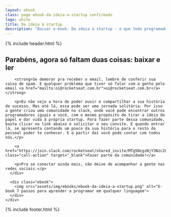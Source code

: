 ```yaml
---
layout: ebook
class: page-ebook-da-ideia-a-startup confirmado
logo: white
title: Da ideia à startup
description: "Baixar e-book: Da ideia à startup - o que todo programador precisa saber para tirar a ideia do papel e dar vida à sua própria startup"
---
```


<div id="primary-content">
  {% include header.html %}

  <section>
    <div class="container">
      <div class="content">
        <h1>Parabéns, agora só faltam duas coisas: baixar e ler</h1>

        <strong>Se demorar pra receber o email, lembre de conferir sua caixa de spam. E qualquer problema que tiver só falar com a gente pelo email <a href="mailto:oi@rocketseat.com.br">oi@rocketseat.com.br</a></strong>

        <p>Eu não vejo a hora de poder ouvir e compartilhar a sua história de sucesso. Mas até lá, essa pode ser uma jornada solitária. Por isso a gente criou uma comunidade no slack, onde você pode encontrar outros programadores iguais a você, com o mesmo propósito de tirar a ideia do papel e dar vida à própria startup. Para fazer parte dessa comunidade, basta clicar no link abaixo e solicitar o seu convite. E quando entrar lá, se apresenta contando um pouco da sua história para o resto do pessoal poder te conhecer. E a partir daí você pode contar com todos nós.</p>

        <a href="https://join.slack.com/rocketseat/shared_invite/MTg5NzgzNjY3Nzc2LTE0OTYyMzQxNDctMWQ3ZmVkMDZkNg" class="call-action" target="_blank">Fazer parte da comunidade!</a>

        <p>Pra se conectar ainda mais, não deixe de acompanhar a gente nas redes sociais.</p>
      </div>

      <div class="ebook">
        <img src="assets/img/ebooks/ebook-da-ideia-a-startup.png" alt="E-book 7 passos para aprender a programar em qualquer linguagem">
      </div>
    </div>
  </section>
</div>

<div id="footer-container">
  {% include footer.html %}
</div>

<script>
  fbq('track', 'Lead');
</script>
